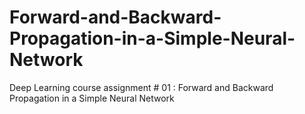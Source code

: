# Forward-and-Backward-Propagation-in-a-Simple-Neural-Network
Deep Learning course assignment # 01 : Forward and Backward Propagation in a Simple Neural Network
